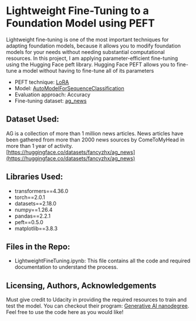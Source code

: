 # Lightweight Fine-Tuning to a Foundation Model using PEFT

Lightweight fine-tuning is one of the most important techniques for adapting foundation models, because it allows you to modify foundation models for your needs without needing substantial computational resources.
In this project, I am applying parameter-efficient fine-tuning using the Hugging Face peft library. Hugging Face PEFT allows you to fine-tune a model without having to fine-tune all of its parameters

* PEFT technique: [LoRA](https://huggingface.co/docs/peft/en/package_reference/lora)
* Model: [AutoModelForSequenceClassification](https://huggingface.co/transformers/v3.0.2/model_doc/auto.html#automodelforsequenceclassification)
* Evaluation approach: Accuracy
* Fine-tuning dataset: [ag_news](https://huggingface.co/datasets/fancyzhx/ag_news)

## Dataset Used:
AG is a collection of more than 1 million news articles. News articles have been gathered from more than 2000 news sources by ComeToMyHead in more than 1 year of activity. [https://huggingface.co/datasets/fancyzhx/ag_news](https://huggingface.co/datasets/fancyzhx/ag_news)

## Libraries Used:
* transformers==4.36.0
* torch==2.0.1
* datasets==2.18.0
* numpy==1.26.4
* pandas==2.2.1
* peft==0.5.0
* matplotlib==3.8.3


## Files in the Repo:
* LightweightFineTuning.ipynb: This file contains all the code and required documentation to understand the process.

## Licensing, Authors, Acknowledgements<a name="licensing"></a>

Must give credit to Udacity in providing the required resources to train and test the model. You can checkout their program: [Generative AI nanodegree](https://www.udacity.com/enrollment/nd608). Feel free to use the code here as you would like! 